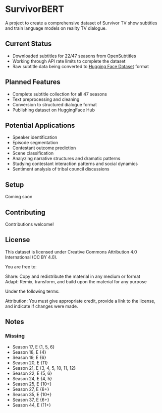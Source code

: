 # SurvivorBERT

A project to create a comprehensive dataset of Survivor TV show subtitles and train language models on reality TV dialogue.

## Current Status

- Downloaded subtitles for 22/47 seasons from OpenSubtitles
- Working through API rate limits to complete the dataset
- Raw subtitle data being converted to [Hugging Face Dataset](https://huggingface.co/datasets/hipml/survivor-subtitles) format

## Planned Features

- Complete subtitle collection for all 47 seasons
- Text preprocessing and cleaning
- Conversion to structured dialogue format
- Publishing dataset on HuggingFace Hub

## Potential Applications

- Speaker identification
- Episode segmentation
- Contestant outcome prediction 
- Scene classification
- Analyzing narrative structures and dramatic patterns
- Studying contestant interaction patterns and social dynamics
- Sentiment analysis of tribal council discussions

## Setup

Coming soon

## Contributing

Contributions welcome! 

## License

This dataset is licensed under Creative Commons Attribution 4.0 International (CC BY 4.0).

You are free to:

Share: Copy and redistribute the material in any medium or format  
Adapt: Remix, transform, and build upon the material for any purpose  

Under the following terms:  

Attribution: You must give appropriate credit, provide a link to the license, and indicate if changes were made.

## Notes

### Missing
- Season 17, E {1, 5, 6}
- Season 18, E {4}
- Season 19, E {6}
- Season 20, E {11}
- Season 21, E {3, 4, 5, 10, 11, 12}
- Season 22, E {5, 6}
- Season 24, E {4, 5}
- Season 25, E {10+}
- Season 27, E {8+}
- Season 35, E {10+}
- Season 37, E {6+}
- Season 44, E {11+}


